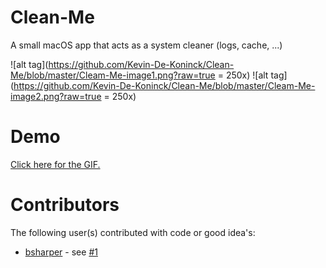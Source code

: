 # Clean-Me
A small macOS app that acts as a system cleaner (logs, cache, ...)

![alt tag](https://github.com/Kevin-De-Koninck/Clean-Me/blob/master/Cleam-Me-image1.png?raw=true = 250x)
![alt tag](https://github.com/Kevin-De-Koninck/Clean-Me/blob/master/Cleam-Me-image2.png?raw=true = 250x)

# Demo
[Click here for the GIF.](https://github.com/Kevin-De-Koninck/Clean-Me/blob/master/demo.gif)

# Contributors
The following user(s) contributed with code or good idea's:
- [bsharper](https://github.com/bsharper) - see [#1](https://github.com/Kevin-De-Koninck/Clean-Me/issues/1)
